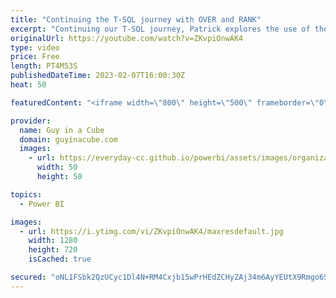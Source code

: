```yaml
---
title: "Continuing the T-SQL journey with OVER and RANK"
excerpt: "Continuing our T-SQL journey, Patrick explores the use of the OVER and RANK functions in combination with common table expressions (CTE) in Azure SQL Database and Azure Synapse Analytics.  RANK (Transact-SQL) https://learn.microsoft.com/sql/t-sql/functions/rank-transact-sql?view=sql-server-ver16  SELECT"
originalUrl: https://youtube.com/watch?v=ZKvpiOnwAK4
type: video
price: Free
length: PT4M53S
publishedDateTime: 2023-02-07T16:00:30Z
heat: 50

featuredContent: "<iframe width=\"800\" height=\"500\" frameborder=\"0\" src=\"https://www.youtube.com/embed/ZKvpiOnwAK4\" allow=\"accelerometer; autoplay; encrypted-media; gyroscope; picture-in-picture\" allowfullscreen></iframe>"

provider:
  name: Guy in a Cube
  domain: guyinacube.com
  images:
    - url: https://everyday-cc.github.io/powerbi/assets/images/organizations/guyinacube.com-50x50.jpg
      width: 50
      height: 50

topics:
  - Power BI

images:
  - url: https://i.ytimg.com/vi/ZKvpiOnwAK4/maxresdefault.jpg
    width: 1280
    height: 720
    isCached: true

secured: "oNL1FSbk2QzUCyc1Dl4N+RM4Cxjb15wPrHEdZCHyZAj34m6AyYEUtX9Rmgo6SvSPJNedLlfgpdlQK209KJhOazJjM8hHDjmIliLA1X395pFzOKgVJj30lltb3rf8psSMvKbhUNvEa0LjX/6Q1LGt0tRPFwzmb58s/Fy5hqKWvLY3jLd60NRPI5D58p9qZdxBK5rgM/fSZIM69tUNFCk6h8JsTZ8MbEuaemJBuFHwpckoJlKmISPlWLwFAXX3M5Jp7cca7sxFPOP0UsUFDPXpc/shy6kMDZHiAblqiEr5YmIek7gRRR0dHKBMiGNDtcAn55ktsDD8aG+iyofyShA76sM9FgJiH5ZCJS+pC1wMllARo8L7e4Y3Scvq1lIitiT4vPEth5zBKBoqaY4DdoTU/WxG9rQR34CWwwB+xi9j6bQ=;6w4UW2SSW/jlo/VoJ67k7g=="
---
```


